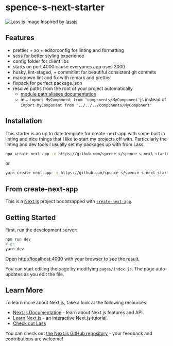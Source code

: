# spence-s-next-starter

![Lass js Image](https://cdn.rawgit.com/lassjs/lass/e39cd571/media/lass.png)
Inspired by [lassjs](https://github.com/lassjs/lass)


## Features

* prettier + xo + editorconfig for linting and formatting
* scss for better styling experience
* config folder for client libs
* starts on port 4000 cause everyones app uses 3000
* husky, lint-staged, + commitlint for beautiful consistent git commits
* markdown lint and fix with remark and prettier
* fixpack for perfect package.json
* resolve paths from the root of your project automatically
  * [module path aliases documentation](https://nextjs.org/docs/advanced-features/module-path-aliases)
  * ie... `import MyComponent from 'components/MyComponent'`js instead of `import MyComponent from '../../../components/MyComponent'`


## Installation

This starter is an up to date template for create-next-app with some built in linting and nice things that I like to start my projects off with. Particularly the linting and dev tools I usually set my packages up with from Lass.

```sh
npx create-next-app -e https://github.com/spence-s/spence-s-next-starter
```

or

```sh
yarn create next-app -e https://github.com/spence-s/spence-s-next-starter
```


## From create-next-app

This is a [Next.js](https://nextjs.org/) project bootstrapped with [`create-next-app`](https://github.com/vercel/next.js/tree/canary/packages/create-next-app).


## Getting Started

First, run the development server:

```bash
npm run dev
# or
yarn dev
```

Open <http://localhost:4000> with your browser to see the result.

You can start editing the page by modifying `pages/index.js`. The page auto-updates as you edit the file.


## Learn More

To learn more about Next.js, take a look at the following resources:

* [Next.js Documentation](https://nextjs.org/docs) - learn about Next.js features and API.
* [Learn Next.js](https://nextjs.org/learn) - an interactive Next.js tutorial.
* [Check out Lass](https://github.com/lassjs/lass)

You can check out [the Next.js GitHub repository](https://github.com/vercel/next.js/) - your feedback and contributions are welcome!
